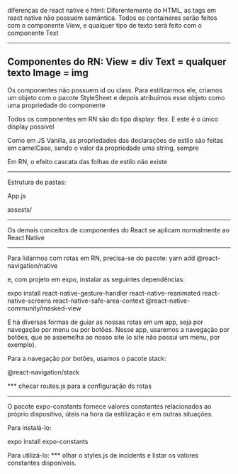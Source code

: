 diferenças de react native e html:
Diferentemente do HTML, as tags em react native não possuem semântica. Todos os containeres serão feitos com o componente View, e qualquer tipo de texto será feito com o componente Text

------------------
Componentes do RN:
View = div
Text = qualquer texto
Image = img
-----------------

Os componentes não possuem id ou class. Para estilizarmos ele, criamos um objeto com o pacote StyleSheet e depois atribuímos esse objeto como uma propriedade do componente

Todos os componentes em RN são do tipo display: flex. E este é o único display possível

Como em JS Vanilla, as propriedades das declarações de estilo são feitas em camelCase, sendo o valor da propriedade uma string, sempre

Em RN, o efeito cascata das folhas de estilo não existe

 ----------------------

Estrutura de pastas:

App.js

assests/

----------------------
Os demais conceitos de componentes do React se aplicam normalmente ao React Native

--------------------
Para lidarmos com rotas em RN, precisa-se do pacote:
yarn add @react-navigation/native

e, com projeto em expo, instalar as seguintes dependências:

expo install react-native-gesture-handler react-native-reanimated react-native-screens react-native-safe-area-context @react-native-community/masked-view

E há diversas formas de guiar as nossas rotas em um app, seja por navegação por menu ou por botões. Nesse app, usaremos a navegação por botões, que se assemelha ao nosso site (o site não possui um menu, por exemplo).

Para a navegação por botões, usamos o pacote stack:

@react-navigation/stack

*** checar routes.js para a configuração ds rotas

--------------------------
O pacote expo-constants fornece valores constantes relacionados ao próprio dispositivo, úteis na hora da estilização e em outras situações.

Para instalá-lo:

expo install expo-constants

Para utilizá-lo: *** olhar o styles.js de incidents e listar os valores constantes disponíveis.
